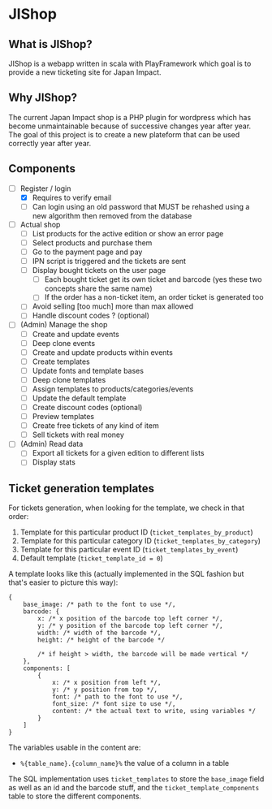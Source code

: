 JIShop
======

## What is JIShop?

JIShop is a webapp written in scala with PlayFramework which goal is to provide a new ticketing site for Japan Impact.

## Why JIShop?

The current Japan Impact shop is a PHP plugin for wordpress which has become unmaintainable because of successive changes year
after year. The goal of this project is to create a new plateform that can be used correctly year after year.

## Components

- [ ] Register / login
  -  [x] Requires to verify email
  -  [ ] Can login using an old password that MUST be rehashed using a new algorithm then removed from the database
- [ ] Actual shop
  -  [ ] List products for the active edition or show an error page
  -  [ ] Select products and purchase them
  -  [ ] Go to the payment page and pay
  -  [ ] IPN script is triggered and the tickets are sent
  -  [ ] Display bought tickets on the user page
    -  [ ] Each bought ticket get its own ticket and barcode (yes these two concepts share the same name)
    -  [ ] If the order has a non-ticket item, an order ticket is generated too
  -  [ ] Avoid selling [too much] more than max allowed
  -  [ ] Handle discount codes ? (optional)
- [ ] (Admin) Manage the shop
  -  [ ] Create and update events
  -  [ ] Deep clone events
  -  [ ] Create and update products within events
  -  [ ] Create templates
  -  [ ] Update fonts and template bases
  -  [ ] Deep clone templates
  -  [ ] Assign templates to products/categories/events
  -  [ ] Update the default template
  -  [ ] Create discount codes (optional)
  -  [ ] Preview templates
  -  [ ] Create free tickets of any kind of item
  -  [ ] Sell tickets with real money
- [ ] (Admin) Read data
  -  [ ] Export all tickets for a given edition to different lists
  -  [ ] Display stats 

## Ticket generation templates

For tickets generation, when looking for the template, we check in that order:

1. Template for this particular product ID (`ticket_templates_by_product`)
1. Template for this particular category ID (`ticket_templates_by_category`)
1. Template for this particular event ID (`ticket_templates_by_event`)
1. Default template (`ticket_template_id = 0`)

A template looks like this (actually implemented in the SQL fashion but that's easier to picture this way):

    {
        base_image: /* path to the font to use */,
        barcode: {
            x: /* x position of the barcode top left corner */,
            y: /* y position of the barcode top left corner */,
            width: /* width of the barcode */,
            height: /* height of the barcode */
            
            /* if height > width, the barcode will be made vertical */
        },
        components: [
            {
                x: /* x position from left */,
                y: /* y position from top */,
                font: /* path to the font to use */,
                font_size: /* font size to use */,
                content: /* the actual text to write, using variables */   
            }
        ]
    }

The variables usable in the content are:

- `%{table_name}.{column_name}%` the value of a column in a table

The SQL implementation uses `ticket_templates` to store the `base_image` field as well as an id and the barcode stuff, and the
`ticket_template_components` table to store the different components.